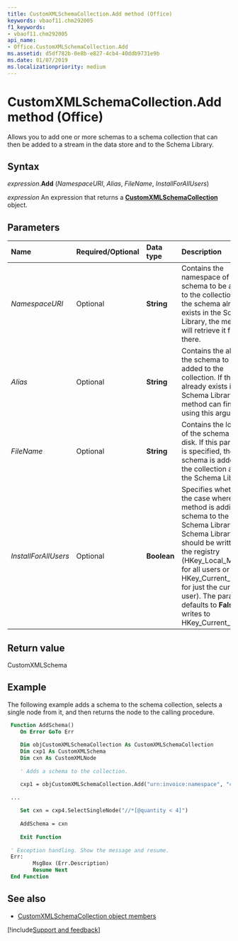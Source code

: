 ```yaml
---
title: CustomXMLSchemaCollection.Add method (Office)
keywords: vbaof11.chm292005
f1_keywords:
- vbaof11.chm292005
api_name:
- Office.CustomXMLSchemaCollection.Add
ms.assetid: d5df782b-0e8b-e827-4cb4-40ddb9731e9b
ms.date: 01/07/2019
ms.localizationpriority: medium
---
```



# CustomXMLSchemaCollection.Add method (Office)

Allows you to add one or more schemas to a schema collection that can then be added to a stream in the data store and to the Schema Library. 


## Syntax

_expression_.**Add** (_NamespaceURI_, _Alias_, _FileName_, _InstallForAllUsers_)

_expression_ An expression that returns a **[CustomXMLSchemaCollection](Office.CustomXMLSchemaCollection.md)** object.


## Parameters

|Name|Required/Optional|Data type|Description|
|:-----|:-----|:-----|:-----|
| _NamespaceURI_|Optional|**String**|Contains the namespace of the schema to be added to the collection. If the schema already exists in the Schema Library, the method will retrieve it from there.|
| _Alias_|Optional|**String**|Contains the alias of the schema to be added to the collection. If the alias already exists in the Schema Library, the method can find it using this argument.|
| _FileName_|Optional|**String**|Contains the location of the schema on a disk. If this parameter is specified, the schema is added to the collection and to the Schema Library.|
| _InstallForAllUsers_|Optional|**Boolean**|Specifies whether, in the case where the method is adding the schema to the Schema Library, the Schema Library keys should be written to the registry (HKey_Local_Machine for all users or HKey_Current_User for just the current user). The parameter defaults to **False** and writes to HKey_Current_User.|

## Return value

CustomXMLSchema


## Example

The following example adds a schema to the schema collection, selects a single node from it, and then returns the node to the calling procedure.


```vb
 Function AddSchema() 
    On Error GoTo Err 
 
    Dim objCustomXMLSchemaCollection As CustomXMLSchemaCollection 
    Dim cxp1 As CustomXMLSchema 
    Dim cxn As CustomXMLNode 
 
    ' Adds a schema to the collection.

    cxp1 = objCustomXMLSchemaCollection.Add("urn:invoice:namespace", "coreDefinitions", "wdCore.xsd", True) 
 
 ... 
 
    Set cxn = cxp4.SelectSingleNode("//*[@quantity < 4]") 
 
    AddSchema = cxn 
      
    Exit Function 
                 
 ' Exception handling. Show the message and resume. 
 Err: 
        MsgBox (Err.Description) 
        Resume Next 
 End Function 

```


## See also

- [CustomXMLSchemaCollection object members](overview/library-reference/customxmlschemacollection-members-office.md)

[!include[Support and feedback](~/includes/feedback-boilerplate.md)]